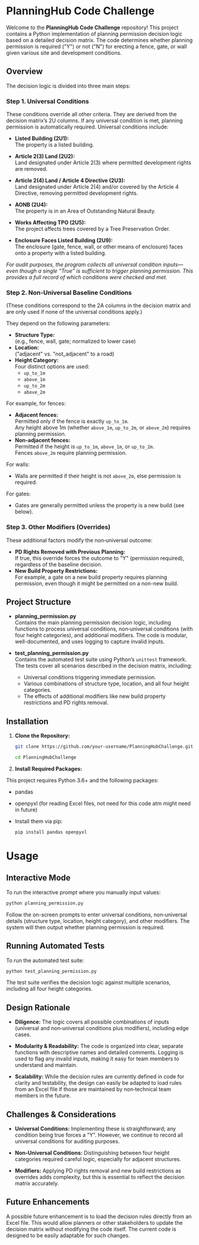 # PlanningHub Code Challenge

Welcome to the **PlanningHub Code Challenge** repository! This project contains a Python implementation of planning permission decision logic based on a detailed decision matrix. The code determines whether planning permission is required ("Y") or not ("N") for erecting a fence, gate, or wall given various site and development conditions.

## Overview

The decision logic is divided into three main steps:

### Step 1. Universal Conditions
These conditions override all other criteria. They are derived from the decision matrix’s 2U columns. If any universal condition is met, planning permission is automatically required. Universal conditions include:
  
- **Listed Building (2U1):**  
  The property is a listed building.
  
- **Article 2(3) Land (2U2):**  
  Land designated under Article 2(3) where permitted development rights are removed.
  
- **Article 2(4) Land / Article 4 Directive (2U3):**  
  Land designated under Article 2(4) and/or covered by the Article 4 Directive, removing permitted development rights.
  
- **AONB (2U4):**  
  The property is in an Area of Outstanding Natural Beauty.
  
- **Works Affecting TPO (2U5):**  
  The project affects trees covered by a Tree Preservation Order.
  
- **Enclosure Faces Listed Building (2U9):**  
  The enclosure (gate, fence, wall, or other means of enclosure) faces onto a property with a listed building.

*For audit purposes, the program collects all universal condition inputs—even though a single “True” is sufficient to trigger planning permission. This provides a full record of which conditions were checked and met.*

### Step 2. Non‑Universal Baseline Conditions
(These conditions correspond to the 2A columns in the decision matrix and are only used if none of the universal conditions apply.)

They depend on the following parameters:
- **Structure Type:**  
  (e.g., fence, wall, gate; normalized to lower case)
- **Location:**  
  ("adjacent" vs. "not_adjacent" to a road)
- **Height Category:**  
  Four distinct options are used:
  - `up_to_1m`
  - `above_1m`
  - `up_to_2m`
  - `above_2m`

For example, for fences:
- **Adjacent fences:**  
  Permitted only if the fence is exactly `up_to_1m`.  
  Any height above 1m (whether `above_1m`, `up_to_2m`, or `above_2m`) requires planning permission.
- **Non-adjacent fences:**  
  Permitted if the height is `up_to_1m`, `above_1m`, or `up_to_2m`.  
  Fences `above_2m` require planning permission.

For walls:
- Walls are permitted if their height is not `above_2m`, else permission is required.

For gates:
- Gates are generally permitted unless the property is a new build (see below).

### Step 3. Other Modifiers (Overrides)
These additional factors modify the non‑universal outcome:
- **PD Rights Removed with Previous Planning:**  
  If true, this override forces the outcome to "Y" (permission required), regardless of the baseline decision.
- **New Build Property Restrictions:**  
  For example, a gate on a new build property requires planning permission, even though it might be permitted on a non-new build.

## Project Structure

- **planning_permission.py**  
  Contains the main planning permission decision logic, including functions to process universal conditions, non‑universal conditions (with four height categories), and additional modifiers. The code is modular, well-documented, and uses logging to capture invalid inputs.

- **test_planning_permission.py**  
  Contains the automated test suite using Python’s `unittest` framework. The tests cover all scenarios described in the decision matrix, including:
  - Universal conditions triggering immediate permission.
  - Various combinations of structure type, location, and all four height categories.
  - The effects of additional modifiers like new build property restrictions and PD rights removal.

## Installation

1. **Clone the Repository:**
   ```bash
   git clone https://github.com/your-username/PlanningHubChallenge.git
   
   cd PlanningHubChallenge
   ```
2. **Install Required Packages:**

This project requires Python 3.6+ and the following packages:
- pandas
- openpyxl (for reading Excel files, not need for this code atm might need in future)

- Install them via pip:

    ```bash
    pip install pandas openpyxl


# Usage

## Interactive Mode

To run the interactive prompt where you manually input values:

```bash
python planning_permission.py
```


Follow the on-screen prompts to enter universal conditions, non‑universal details (structure type, location, height category), and other modifiers. The system will then output whether planning permission is required.

## Running Automated Tests
To run the automated test suite:
```bash
python test_planning_permission.py
```
The test suite verifies the decision logic against multiple scenarios, including all four height categories.

## Design Rationale

- **Diligence:**
The logic covers all possible combinations of inputs (universal and non‑universal conditions plus modifiers), including edge cases.

- **Modularity & Readability:**
The code is organized into clear, separate functions with descriptive names and detailed comments. Logging is used to flag any invalid inputs, making it easy for team members to understand and maintain.

- **Scalability:**
While the decision rules are currently defined in code for clarity and testability, the design can easily be adapted to load rules from an Excel file if those are maintained by non‑technical team members in the future.

##  Challenges & Considerations
- **Universal Conditions:**
Implementing these is straightforward; any condition being true forces a "Y". However, we continue to record all universal conditions for auditing purposes.

- **Non‑Universal Conditions:**
Distinguishing between four height categories required careful logic, especially for adjacent structures.

- **Modifiers:**
Applying PD rights removal and new build restrictions as overrides adds complexity, but this is essential to reflect the decision matrix accurately.

## Future Enhancements
A possible future enhancement is to load the decision rules directly from an Excel file. This would allow planners or other stakeholders to update the decision matrix without modifying the code itself. The current code is designed to be easily adaptable for such changes.